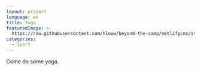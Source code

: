 ```yaml
---
layout: project
language: en
title: Yoga
featuredImage: >-
  https://raw.githubusercontent.com/hlouw/beyond-the-camp/netlifycms/static/img/library_square.jpg
categories:
  - Sport
---
```


Come do some yoga.
